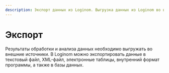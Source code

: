 ```yaml
---
description: Экспорт данных из Loginom. Выгрузка данных из Loginom во внешние источники.
---
```

# Экспорт

Результаты обработки и анализа данных необходимо выгружать во внешние источники. В Loginom можно экспортировать данные в текстовый файл, XML-файл, электронные таблицы, внутренний формат программы, а также в базы данных.
